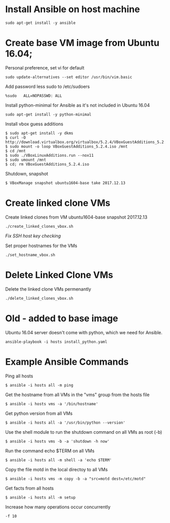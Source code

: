 # Install Ansible on host machine
~~~
sudo apt-get install -y ansible
~~~

# Create base VM image from Ubuntu 16.04;
Personal preference, set vi for default
~~~
sudo update-alternatives --set editor /usr/bin/vim.basic
~~~

Add password less sudo to /etc/sudoers
~~~
%sudo   ALL=NOPASSWD: ALL
~~~

Install python-minimal for Ansible as it's not included in Ubuntu 16.04
~~~
sudo apt-get install -y python-minimal
~~~

Install vbox guess additions
~~~
$ sudo apt-get install -y dkms
$ curl -O http://download.virtualbox.org/virtualbox/5.2.4/VBoxGuestAdditions_5.2.4.iso
$ sudo mount -o loop VBoxGuestAdditions_5.2.4.iso /mnt
$ cd /mnt
$ sudo ./VBoxLinuxAdditions.run --nox11
$ sudo umount /mnt
$ cd; rm VBoxGuestAdditions_5.2.4.iso
~~~

Shutdown, snapshot
~~~
$ VBoxManage snapshot ubuntu1604-base take 2017.12.13
~~~

# Create linked clone VMs
Create linked clones from VM ubuntu1604-base snapshot 2017.12.13
~~~
./create_linked_clones_vbox.sh
~~~

*Fix SSH host key checking*

Set proper hostnames for the VMs
~~~
./set_hostname_vbox.sh
~~~

# Delete Linked Clone VMs
Delete the linked clone VMs permenantly
~~~
./delete_linked_clones_vbox.sh
~~~

# Old - added to base image
Ubuntu 16.04 server doesn't come with python, which we need for Ansible.
~~~
ansible-playbook -i hosts install_python.yaml
~~~

# Example Ansible Commands
Ping all hosts
~~~
$ ansible -i hosts all -m ping
~~~

Get the hostname from all VMs in the "vms" group from the hosts file
~~~
$ ansible -i hosts vms -a '/bin/hostname'
~~~

Get python version from all VMs
~~~
$ ansible -i hosts all -a '/usr/bin/python --version'
~~~

Use the shell module to run the shutdown command on all VMs as root (-b)
~~~
$ ansible -i hosts vms -b -a 'shutdown -h now'
~~~

Run the command echo $TERM on all VMs
~~~
$ ansible -i hosts all -m shell -a 'echo $TERM'
~~~

Copy the file motd in the local directoy to all VMs
~~~
$ ansible -i hosts vms -m copy -b -a "src=motd dest=/etc/motd"
~~~

Get facts from all hosts
~~~
$ ansible -i hosts all -m setup
~~~

Increase how many operations occur concurrently
~~~
-f 10
~~~

